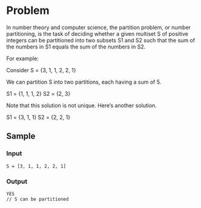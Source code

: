 # Problem
In number theory and computer science, the partition problem, or number partitioning, is the task of deciding whether a given multiset S of positive integers can be partitioned into two subsets S1 and S2 such that the sum of the numbers in S1 equals the sum of the numbers in S2.

For example:

Consider S = {3, 1, 1, 2, 2, 1}

We can partition S into two partitions, each having a sum of 5.

S1 = {1, 1, 1, 2}
S2 = {2, 3}

Note that this solution is not unique. Here’s another solution.

S1 = {3, 1, 1}
S2 = {2, 2, 1}

## Sample
### Input
```
S = [3, 1, 1, 2, 2, 1]
```
### Output
```
YES
// S can be partitioned
```

